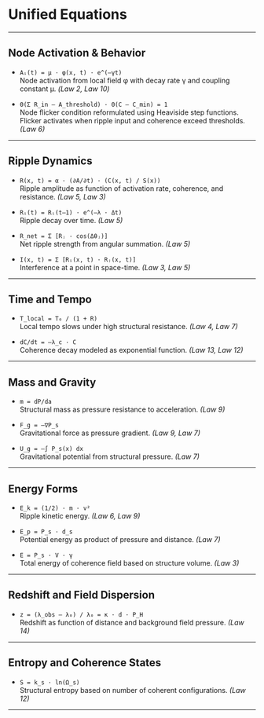 
# Unified Equations

---

## Node Activation & Behavior

- `Aᵢ(t) = μ · φ(x, t) · e^(–γt)`  
  Node activation from local field φ with decay rate γ and coupling constant μ. *(Law 2, Law 10)*

- `Θ(Σ R_in – A_threshold) · Θ(C – C_min) = 1`  
  Node flicker condition reformulated using Heaviside step functions. Flicker activates when ripple input and coherence exceed thresholds. *(Law 6)*

---

## Ripple Dynamics

- `R(x, t) = α · (∂A/∂t) · (C(x, t) / S(x))`  
  Ripple amplitude as function of activation rate, coherence, and resistance. *(Law 5, Law 3)*

- `Rᵢ(t) = Rᵢ(t–1) · e^(–λ · Δt)`  
  Ripple decay over time. *(Law 5)*

- `R_net = Σ [Rⱼ · cos(Δθⱼ)]`  
  Net ripple strength from angular summation. *(Law 5)*

- `I(x, t) = Σ [Rᵢ(x, t) · Rⱼ(x, t)]`  
  Interference at a point in space-time. *(Law 3, Law 5)*

---

## Time and Tempo

- `T_local = T₀ / (1 + R)`  
  Local tempo slows under high structural resistance. *(Law 4, Law 7)*

- `dC/dt = –λ_c · C`  
  Coherence decay modeled as exponential function. *(Law 13, Law 12)*

---

## Mass and Gravity

- `m = dP/da`  
  Structural mass as pressure resistance to acceleration. *(Law 9)*

- `F_g = –∇P_s`  
  Gravitational force as pressure gradient. *(Law 9, Law 7)*

- `U_g = –∫ P_s(x) dx`  
  Gravitational potential from structural pressure. *(Law 7)*

---

## Energy Forms

- `E_k = (1/2) · m · v²`  
  Ripple kinetic energy. *(Law 6, Law 9)*

- `E_p = P_s · d_s`  
  Potential energy as product of pressure and distance. *(Law 7)*

- `E = P_s · V · γ`  
  Total energy of coherence field based on structure volume. *(Law 3)*

---

## Redshift and Field Dispersion

- `z = (λ_obs – λ₀) / λ₀ = κ · d · P_H`  
  Redshift as function of distance and background field pressure. *(Law 14)*

---

## Entropy and Coherence States

- `S = k_s · ln(Ω_s)`  
  Structural entropy based on number of coherent configurations. *(Law 12)*

---

